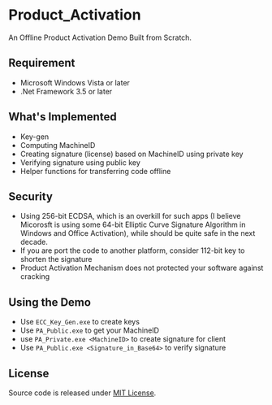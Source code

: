 Product_Activation
==================

An Offline Product Activation Demo Built from Scratch.

## Requirement

- Microsoft Windows Vista or later
- .Net Framework 3.5 or later

## What's Implemented

- Key-gen
- Computing MachineID
- Creating signature (license) based on MachineID using private key
- Verifying signature using public key
- Helper functions for transferring code offline

## Security

- Using 256-bit ECDSA, which is an overkill for such apps (I believe Micorosft is using some 64-bit Elliptic Curve Signature Algorithm in Windows and Office Activation), while should be quite safe in the next decade.
- If you are port the code to another platform, consider 112-bit key to shorten the signature
- Product Activation Mechanism does not protected your software against cracking

## Using the Demo

- Use `ECC_Key_Gen.exe` to create keys
- Use `PA_Public.exe` to get your MachineID
- use `PA_Private.exe <MachineID>` to create signature for client
- Use `PA_Public.exe <Signature_in_Base64>` to verify signature

## License
Source code is released under [MIT License](http://www.opensource.org/licenses/MIT).
